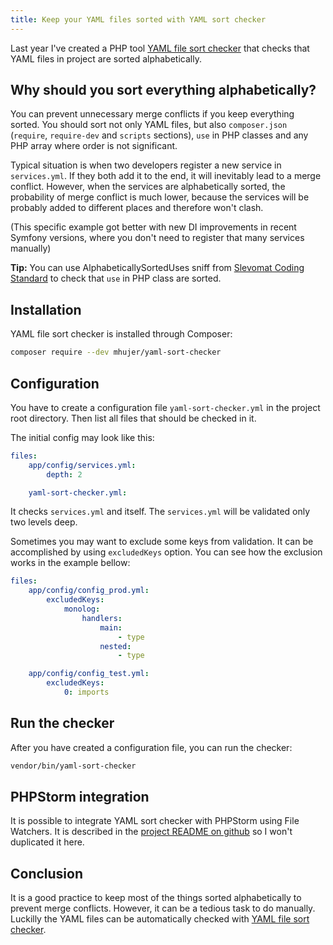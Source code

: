 ```yaml
---
title: Keep your YAML files sorted with YAML sort checker
---
```


Last year I've created a PHP tool [YAML file sort checker](https://github.com/mhujer/yaml-sort-checker) that checks that YAML files in project are sorted alphabetically.

## Why should you sort everything alphabetically?

You can prevent unnecessary merge conflicts if you keep everything sorted. You should sort not only YAML files, but also `composer.json` (`require`, `require-dev` and `scripts` sections), `use` in PHP classes and any PHP array where order is not significant.

Typical situation is when two developers register a new service in `services.yml`. If they both add it to the end, it will inevitably lead to a merge conflict. However, when the services are alphabetically sorted, the probability of merge conflict is much lower, because the services will be probably added to different places and therefore won't clash.

(This specific example got better with new DI improvements in recent Symfony versions, where you don't need to register that many services manually)

**Tip:** You can use AlphabeticallySortedUses sniff from [Slevomat Coding Standard](https://github.com/slevomat/coding-standard#slevomatcodingstandardnamespacesalphabeticallysorteduses-) to check that `use` in PHP class are sorted.


## Installation

YAML file sort checker is installed through Composer: 

```bash
composer require --dev mhujer/yaml-sort-checker
```

## Configuration

You have to create a configuration file `yaml-sort-checker.yml` in the project root directory. Then list all files that should be checked in it.

The initial config may look like this:

```yaml
files:
    app/config/services.yml:
        depth: 2

    yaml-sort-checker.yml:
```

It checks `services.yml` and itself. The `services.yml` will be validated only two levels deep.

Sometimes you may want to exclude some keys from validation. It can be accomplished by using `excludedKeys` option. You can see how the exclusion works in the example bellow: 

```yaml
files:
    app/config/config_prod.yml:
        excludedKeys:
            monolog:
                handlers:
                    main:
                        - type
                    nested:
                        - type

    app/config/config_test.yml:
        excludedKeys:
            0: imports
```


## Run the checker
After you have created a configuration file, you can run the checker:

```bash
vendor/bin/yaml-sort-checker
```

## PHPStorm integration
It is possible to integrate YAML sort checker with PHPStorm using File Watchers. It is described in the [project README on github](https://github.com/mhujer/yaml-sort-checker#phpstorm-integration) so I won't duplicated it here.

## Conclusion
It is a good practice to keep most of the things sorted alphabetically to prevent merge conflicts. However, it can be a tedious task to do manually. Luckilly the YAML files can be automatically checked with [YAML file sort checker](https://github.com/mhujer/yaml-sort-checker).
